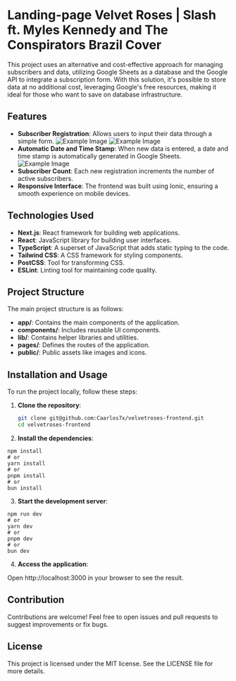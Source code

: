 # Landing-page Velvet Roses | Slash ft. Myles Kennedy and The Conspirators Brazil Cover

This project uses an alternative and cost-effective approach for managing subscribers and data, utilizing Google Sheets as a database and the Google API to integrate a subscription form. With this solution, it's possible to store data at no additional cost, leveraging Google's free resources, making it ideal for those who want to save on database infrastructure.

## Features
- **Subscriber Registration**: Allows users to input their data through a simple form.
  ![Example Image](https://i.imgur.com/Zm59zKE.png)
  ![Example Image](https://i.imgur.com/1CdA7yv.png)
- **Automatic Date and Time Stamp**: When new data is entered, a date and time stamp is automatically generated in Google Sheets.
  ![Example Image](https://i.imgur.com/iGdfav7.png)
- **Subscriber Count**: Each new registration increments the number of active subscribers.
- **Responsive Interface**: The frontend was built using Ionic, ensuring a smooth experience on mobile devices.

## Technologies Used

- **Next.js**: React framework for building web applications.
- **React**: JavaScript library for building user interfaces.
- **TypeScript**: A superset of JavaScript that adds static typing to the code.
- **Tailwind CSS**: A CSS framework for styling components.
- **PostCSS**: Tool for transforming CSS.
- **ESLint**: Linting tool for maintaining code quality.

## Project Structure

The main project structure is as follows:

- **app/**: Contains the main components of the application.
- **components/**: Includes reusable UI components.
- **lib/**: Contains helper libraries and utilities.
- **pages/**: Defines the routes of the application.
- **public/**: Public assets like images and icons.

## Installation and Usage

To run the project locally, follow these steps:

1. **Clone the repository**:

   ```bash
   git clone git@github.com:Caarlos7x/velvetroses-frontend.git
   cd velvetroses-frontend


2. **Install the dependencies**:
```
npm install
# or
yarn install
# or
pnpm install
# or
bun install
```

3. **Start the development server**:
```
npm run dev
# or
yarn dev
# or
pnpm dev
# or
bun dev

```

4. **Access the application**:

Open http://localhost:3000 in your browser to see the result.

## Contribution
Contributions are welcome! Feel free to open issues and pull requests to suggest improvements or fix bugs.

## License
This project is licensed under the MIT license. See the LICENSE file for more details.

